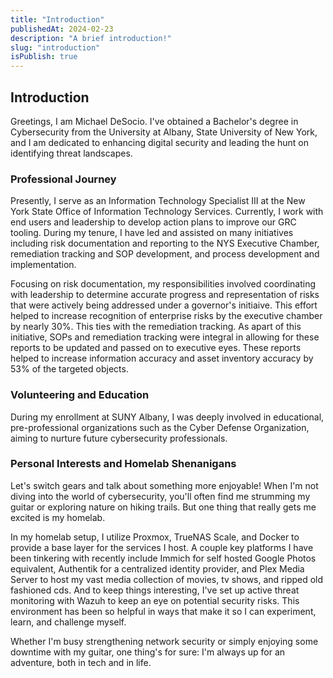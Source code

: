```yaml
---
title: "Introduction"
publishedAt: 2024-02-23
description: "A brief introduction!"
slug: "introduction"
isPublish: true
---
```


## Introduction

Greetings, I am Michael DeSocio. I've obtained a Bachelor's degree in Cybersecurity from the University at Albany, State University of New York, and I am dedicated to enhancing digital security and leading the hunt on identifying threat landscapes.

### Professional Journey

Presently, I serve as an Information Technology Specialist III at the New York State Office of Information Technology Services. Currently, I work with end users and leadership to develop action plans to improve our GRC tooling. During my tenure, I have led and assisted on many initiatives including risk documentation and reporting to the NYS Executive Chamber, remediation tracking and SOP development, and process development and implementation.

Focusing on risk documentation, my responsibilities involved coordinating with leadership to determine accurate progress and representation of risks that were actively being addressed under a governor's initiaive. This effort helped to increase recognition of enterprise risks by the executive chamber by nearly 30%. This ties with the remediation tracking. As apart of this initiative, SOPs and remediation tracking were integral in allowing for these reports to be updated and passed on to executive eyes. These reports helped to increase information accuracy and asset inventory accuracy by 53% of the targeted objects.

### Volunteering and Education

During my enrollment at SUNY Albany, I was deeply involved in educational, pre-professional organizations such as the Cyber Defense Organization, aiming to nurture future cybersecurity professionals.

### Personal Interests and Homelab Shenanigans

Let's switch gears and talk about something more enjoyable! When I'm not diving into the world of cybersecurity, you'll often find me strumming my guitar or exploring nature on hiking trails. But one thing that really gets me excited is my homelab.

In my homelab setup, I utilize Proxmox, TrueNAS Scale, and Docker to provide a base layer for the services I host. A couple key platforms I have been tinkering with recently include Immich for self hosted Google Photos equivalent, Authentik for a centralized identity provider, and Plex Media Server to host my vast media collection of movies, tv shows, and ripped old fashioned cds. And to keep things interesting, I've set up active threat monitoring with Wazuh to keep an eye on potential security risks. This environment has been so helpful in ways that make it so I can experiment, learn, and challenge myself.

Whether I'm busy strengthening network security or simply enjoying some downtime with my guitar, one thing's for sure: I'm always up for an adventure, both in tech and in life.